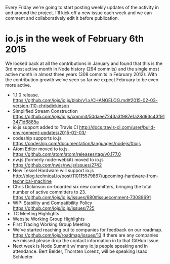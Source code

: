 Every Friday we're going to start posting weekly updates of the activity in and around the project. I'll kick off a new issue each week and we can comment and collaboratively edit it before publication.

# io.js in the week of February 6th 2015

We looked back at all the contributions in January and found that this is the 3rd most active month in Node history (294 commits) and the single most active month in almost three years (308 commits in February 2012). With the contribution growth we've seen so far we expect February to be even more active.

* 1.1.0 release. https://github.com/iojs/io.js/blob/v1.x/CHANGELOG.md#2015-02-03-version-110-chrisdickinson
* Simplified Stream Construction https://github.com/iojs/io.js/commit/50daee7243a3f987e1a28d93c43f913471d6885a
* io.js support added to Travis CI http://docs.travis-ci.com/user/build-environment-updates/2015-02-03/
* codeship supports io.js https://codeship.com/documentation/languages/nodejs/#iojs
* Atom Editor moved to io.js. https://github.com/atom/atom/releases/tag/v0.177.0
* nw.js (formerly node-webkit) moved to io.js https://github.com/nwjs/nw.js/issues/2742
* New Tessel Hardware will support io.js http://blog.technical.io/post/110115579867/upcoming-hardware-from-technical-machine
* Chris Dickinson on-boarded six new committers, bringing the total number of active committers to 23. https://github.com/iojs/io.js/issues/680#issuecomment-73089691
* WIP: Stability and Compatibility Policy https://github.com/iojs/io.js/issues/725
* TC Meeting Highlights
* Website Working Group Highlights
* First Tracing Working Group Meeting
* We've started reaching out to companies for feedback on our roadmap. https://github.com/iojs/roadmap/issues/13 If there are any companies we missed please drop the contact information in to that GitHub Issue.
* Next week is Node Summit w/ many io.js people speaking and in attendance. Bert Belder,  Thorsten Lorenz, will be speaking Isaac Schlueter.
